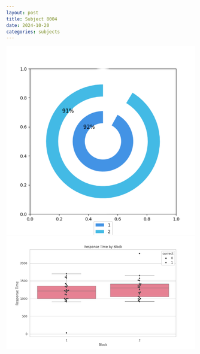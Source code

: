 ```yaml
---
layout: post
title: Subject 8004
date: 2024-10-20
categories: subjects
---
```


![](data/8004/run-19/8004__acc_test.png)
![](data/8004/run-19/8004_rt.png)
